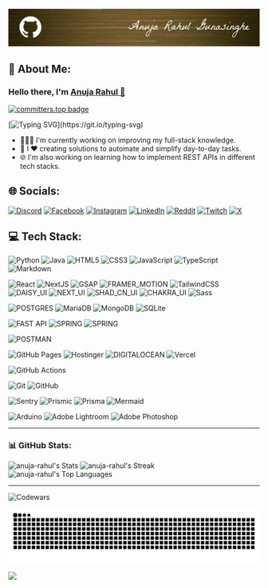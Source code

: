 
[![Portfolio](banner-theme-primary.png)](https://anujarahul.vercel.app)
## 💫 About Me:
### Hello there, I'm [Anuja Rahul 🔗](https://anujarahul.vercel.app)

[![committers.top badge](https://user-badge.committers.top/sri_lanka/anuja-rahul.svg)](https://user-badge.committers.top/sri_lanka/anuja-rahul)

[![Typing SVG](https://readme-typing-svg.demolab.com?font=calibri&pause=1000&color=FFFFFFC2&width=435&lines=I'm+a+cs+undergraduate+from+Sri+Lanka.)](https://git.io/typing-svg)

- 👨👨‍💻 I'm currently working on improving my full-stack knowledge.
- 🚀 I ❤ creating solutions to automate and simplify day-to-day tasks.
- 🌐 I'm also working on learning how to implement REST APIs in different tech stacks.

[//]: # (####  I'm a cs undergraduate from Sri Lanka. )

[//]: # (- 📦  Feel free to check them out:  )

[//]: # (&nbsp;&nbsp;&nbsp;&nbsp;&nbsp;&nbsp;&nbsp;&nbsp;&nbsp;&nbsp;&nbsp;&nbsp;&nbsp;&nbsp;&nbsp;&nbsp;&nbsp;&nbsp;&nbsp;)

[//]: # (&nbsp;&nbsp;&nbsp;&nbsp;&nbsp;&nbsp;&nbsp;&nbsp;&nbsp;&nbsp;&nbsp;&nbsp;&nbsp;&nbsp;&nbsp;&nbsp;&nbsp;&nbsp;&nbsp;)

[//]: # (&nbsp;&nbsp;&nbsp;&nbsp;&nbsp;&nbsp;&nbsp;&nbsp;&nbsp;&nbsp;&nbsp;<a href="https://github.com/anuja-rahul?tab=repositories">![]&#40;https://img.shields.io/badge/Repositories-000033?style=for-the-badge&logo=github&#41;</a>)

## 🌐 Socials:
[![Discord](https://img.shields.io/badge/Discord-000?logo=discord)](https://discord.gg/https://discord.com/invite/hkeRphFm) 
[![Facebook](https://img.shields.io/badge/Facebook-000?logo=Facebook&logoColor=316ff6)](https://facebook.com/anuja.gunasinghe?sfnsn=wa&mibextid=RUbZ1f) 
[![Instagram](https://img.shields.io/badge/Instagram-000?logo=Instagram)](https://instagram.com/anuja__rahul) 
[![LinkedIn](https://img.shields.io/badge/LinkedIn-000?logo=linkedin)](https://linkedin.com/in/anuja-rahul-gunasinghe-83b589266/) 
[![Reddit](https://img.shields.io/badge/Reddit-000?logo=Reddit)](https://reddit.com/user/ARG0712) 
[![Twitch](https://img.shields.io/badge/Twitch-000?logo=Twitch)](https://twitch.tv/madrush07) 
[![X](https://img.shields.io/badge/X-000?logo=X)](https://x.com/Anuja_Rahul07) 


## 💻 Tech Stack:

![Python](https://img.shields.io/badge/python-000?style=for-the-badge&logo=python) 
![Java](https://img.shields.io/badge/java-000?style=for-the-badge&logo=openjdk&logoColor=f89820) 
![HTML5](https://img.shields.io/badge/html5-000?style=for-the-badge&logo=html5) 
![CSS3](https://img.shields.io/badge/css3-000?style=for-the-badge&logo=css3&logoColor=264de4) 
![JavaScript](https://img.shields.io/badge/javascript-000?style=for-the-badge&logo=javascript)
![TypeScript](https://img.shields.io/badge/typescript-000?style=for-the-badge&logo=typescript)
![Markdown](https://img.shields.io/badge/-Markdown-000?style=for-the-badge&logo=markdown&logoColor=CCCCCC)

![React](https://img.shields.io/badge/-react-000?style=for-the-badge&logo=react)
![NextJS](https://img.shields.io/badge/-next.js-000?style=for-the-badge&logo=next.js)
![GSAP](https://img.shields.io/badge/-gsap-000?style=for-the-badge&logo=greensock&logoColor=33FF33)
![FRAMER_MOTION](https://img.shields.io/badge/-framer_motion-000?style=for-the-badge&logo=framer)
![TailwindCSS](https://img.shields.io/badge/-tailwindcss-000?style=for-the-badge&logo=tailwindcss)
![DAISY_UI](https://img.shields.io/badge/-daisy_ui-000?style=for-the-badge&logo=daisyui)
![NEXT_UI](https://img.shields.io/badge/-next_ui-000?style=for-the-badge&logo=nextui)
![SHAD_CN_UI](https://img.shields.io/badge/-shadCN_ui-000?style=for-the-badge&logo=shadcnui)
![CHAKRA_UI](https://img.shields.io/badge/-chakra_ui-000?style=for-the-badge&logo=chakraui)
![Sass](https://img.shields.io/badge/-Sass-000?style=for-the-badge&logo=sass)

![POSTGRES](https://img.shields.io/badge/-postgresql-000?style=for-the-badge&logo=postgresql)
![MariaDB](https://img.shields.io/badge/MariaDB-000?style=for-the-badge&logo=mariadb&logoColor=0079BF) 
![MongoDB](https://img.shields.io/badge/MongoDB-000?style=for-the-badge&logo=mongodb)
![SQLite](https://img.shields.io/badge/sqlite-000?style=for-the-badge&logo=sqlite&logoColor=00A6ED)

[//]: # (![SQLALCHEMY]&#40;https://img.shields.io/badge/-sqlalchemy-000?style=for-the-badge&logo=sqlalchemy&#41;)
![FAST API](https://img.shields.io/badge/-fastapi-000?style=for-the-badge&logo=fastapi)
![SPRING](https://img.shields.io/badge/-springboot-000?style=for-the-badge&logo=springboot)
![SPRING](https://img.shields.io/badge/-dotnet-000?style=for-the-badge&logo=dotnet)

<!--
![SPRING](https://img.shields.io/badge/-spring_security-000?style=for-the-badge&logo=springsecurity)
![ASP.NET Core](https://img.shields.io/badge/-ASP.NET_Core-512BD4?style=for-the-badge&logo=.net&logoColor=white)  
![Entity Framework Core](https://img.shields.io/badge/-Entity_Framework_Core-512BD4?style=for-the-badge&logo=.net&logoColor=white)  
![SQL Server](https://img.shields.io/badge/-SQL_Server-CC2927?style=for-the-badge&logo=microsoft-sql-server&logoColor=white)  
![Swagger](https://img.shields.io/badge/-Swagger-85EA2D?style=for-the-badge&logo=swagger&logoColor=black)  
![Serilog](https://img.shields.io/badge/-Serilog-272E31?style=for-the-badge&logoColor=white)  
![PostgreSQL](https://img.shields.io/badge/-PostgreSQL-4169E1?style=for-the-badge&logo=postgresql&logoColor=white)  
![OAuth2](https://img.shields.io/badge/-OAuth2-3C8DBC?style=for-the-badge&logo=oauth&logoColor=white)  
![JWT](https://img.shields.io/badge/-JWT-000000?style=for-the-badge&logo=json-web-tokens&logoColor=white)  
-->

[//]: # (![HIBERNATE]&#40;https://img.shields.io/badge/-hibernate-000?style=for-the-badge&logo=hibernate&#41;)
![POSTMAN](https://img.shields.io/badge/-postman-000?style=for-the-badge&logo=postman)

![GitHub Pages](https://img.shields.io/badge/-GitHub%20Pages-000?style=for-the-badge&logo=github)
![Hostinger](https://img.shields.io/badge/-Hostinger-000?style=for-the-badge&logo=hostinger&logoColor=008B5E)
![DIGITALOCEAN](https://img.shields.io/badge/-digital_ocean-000?style=for-the-badge&logo=digitalocean)
![Vercel](https://img.shields.io/badge/-Vercel-000?style=for-the-badge&logo=vercel&logoColor=000080)

![GitHub Actions](https://img.shields.io/badge/-github%20actions-000?style=for-the-badge&logo=githubactions)

![Git](https://img.shields.io/badge/-Git-000?style=for-the-badge&logo=git)
![GitHub](https://img.shields.io/badge/-GitHub-000?style=for-the-badge&logo=github)

![Sentry](https://img.shields.io/badge/-Sentry-000?style=for-the-badge&logo=sentry&logoColor=1A86FD)
![Prismic](https://img.shields.io/badge/prismic-000?style=for-the-badge&logo=prismic)
![Prisma](https://img.shields.io/badge/prisma-000?style=for-the-badge&logo=prisma)
![Mermaid](https://img.shields.io/badge/Mermaid-000?style=for-the-badge&logo=mermaid)

![Arduino](https://img.shields.io/badge/-Arduino-000?style=for-the-badge&logo=Arduino&logoColor=00979D) 
![Adobe Lightroom](https://img.shields.io/badge/Adobe%20Lightroom-000?style=for-the-badge&logo=Adobe%20Lightroom)
![Adobe Photoshop](https://img.shields.io/badge/adobe%20photoshop-000?style=for-the-badge&logo=adobe%20photoshop)

[//]: # (![Docker]&#40;https://img.shields.io/badge/docker-000?style=for-the-badge&logo=docker&#41;)

---

### 📊 GitHub Stats:
![anuja-rahul's Stats](https://github-readme-stats-anuja-rahuls-projects.vercel.app/api?username=anuja-rahul&theme=nightowl&show_icons=true&hide_border=true&count_private=true&rank_icon=github&include_all_commits=false)
![anuja-rahul's Streak](https://github-readme-streak-stats.herokuapp.com/?user=anuja-rahul&theme=nightowl&hide_border=true)
<br/>
![anuja-rahul's Top Languages](https://github-readme-stats-seven-alpha-97.vercel.app/api/top-langs/?username=anuja-rahul&theme=nightowl&show_icons=true&hide_border=true&layout=compact&langs_count=8)

[//]: # (https://github-readme-stats-seven-alpha-97.vercel.app/)
[//]: # (https://github-readme-stats-git-master-anuja-rahuls-projects.vercel.app/)

<!--
### 🏆 GitHub Trophies:
![](https://github-profile-trophy.vercel.app/?username=anuja-rahul&theme=tokyonight&no-frame=false&no-bg=true&margin-w=4&row=2&column=4)
-->

---

![Codewars](https://www.codewars.com/users/anuja-rahul/badges/small)


<p>
<img src="https://github.com/anuja-rahul/anuja-rahul/blob/output/github-contribution-grid-snake-dark.svg" 
alt="snake animation svg">
</p>

[![](https://visitcount.itsvg.in/api?id=anuja-rahul&icon=0&color=0)](https://visitcount.itsvg.in)


